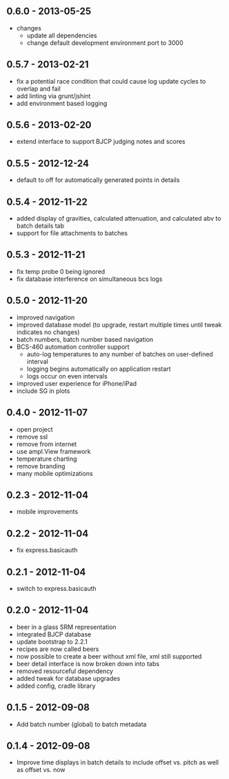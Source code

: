 ## 0.6.0 - 2013-05-25

* changes
	* update all dependencies
	* change default development environment port to 3000

## 0.5.7 - 2013-02-21

* fix a potential race condition that could cause log update cycles to overlap and fail
* add linting via grunt/jshint
* add environment based logging

## 0.5.6 - 2013-02-20

* extend interface to support BJCP judging notes and scores

## 0.5.5 - 2012-12-24

* default to off for automatically generated points in details

## 0.5.4 - 2012-11-22

* added display of gravities, calculated attenuation, and calculated abv to batch details tab
* support for file attachments to batches

## 0.5.3 - 2012-11-21

* fix temp probe 0 being ignored
* fix database interference on simultaneous bcs logs

## 0.5.0 - 2012-11-20

* improved navigation
* improved database model (to upgrade, restart multiple times until tweak indicates no changes)
* batch numbers, batch number based navigation
* BCS-460 automation controller support
	* auto-log temperatures to any number of batches on user-defined interval
	* logging begins automatically on application restart
	* logs occur on even intervals
* improved user experience for iPhone/iPad
* include SG in plots

## 0.4.0 - 2012-11-07

* open project
* remove ssl
* remove from internet
* use ampl.View framework
* temperature charting
* remove branding
* many mobile optimizations

## 0.2.3 - 2012-11-04

* mobile improvements

## 0.2.2 - 2012-11-04

* fix express.basicauth

## 0.2.1 - 2012-11-04

* switch to express.basicauth

## 0.2.0 - 2012-11-04

* beer in a glass SRM representation
* integrated BJCP database
* update bootstrap to 2.2.1
* recipes are now called beers
* now possible to create a beer without xml file, xml still supported
* beer detail interface is now broken down into tabs
* removed resourceful dependency
* added tweak for database upgrades
* added config, cradle library

## 0.1.5 - 2012-09-08

* Add batch number (global) to batch metadata

## 0.1.4 - 2012-09-08

* Improve time displays in batch details to include offset vs. pitch as well as offset vs. now